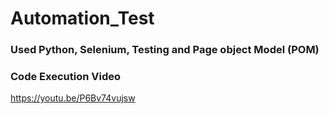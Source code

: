 # Automation_Test

### Used Python, Selenium, Testing and Page object Model (POM)

### Code Execution Video 

https://youtu.be/P6Bv74vujsw
